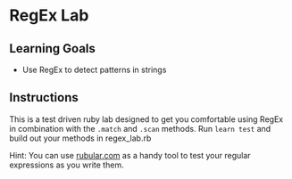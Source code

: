 
# RegEx Lab

## Learning Goals

- Use RegEx to detect patterns in strings

## Instructions

This is a test driven ruby lab designed to get you comfortable using RegEx in combination with the `.match` and `.scan` methods. Run `learn test` and build out your methods in regex_lab.rb

Hint: You can use [rubular.com](https://rubular.com 'Rubular') as a handy tool to test your regular expressions as you write them.
